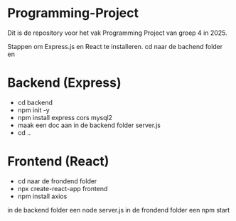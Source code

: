 # Programming-Project
Dit is de repository voor het vak Programming Project van groep 4 in 2025.

Stappen om Express.js en React te installeren.
cd naar de bachend folder en 

# Backend (Express)
- cd backend
- npm init -y
- npm install express cors mysql2
- maak een doc aan in de backend folder server.js
- cd ..

# Frontend (React)
- cd naar de frondend folder
- npx create-react-app frontend
- npm install axios

in de backend folder een node server.js
in de frondend folder een npm start


